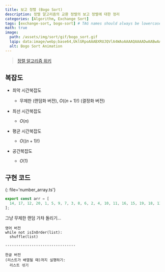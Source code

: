 ```yaml
---
title: 보고 정렬 (Bogo Sort)
description: 정렬 알고리즘의 교환 정렬의 보고 정렬에 대한 정리
categories: [Algorithm, Exchange Sort]
tags: [exchange-sort, bogo-sort] # TAG names should always be lowercase
math: true
image:
  path: /assets/img/sort/gif/bogo_sort.gif
  lqip: data:image/webp;base64,UklGRpoAAABXRUJQVlA4WAoAAAAQAAAADwAABwAAQUxQSDIAAAARL0AmbZurmr57yyIiqE8oiG0bejIYEQTgqiDA9vqnsUSI6H+oAERp2HZ65qP/VIAWAFZQOCBCAAAA8AEAnQEqEAAIAAVAfCWkAALp8sF8rgRgAP7o9FDvMCkMde9PK7euH5M1m6VWoDXf2FkP3BqV0ZYbO6NA/VFIAAAA
  alt: Bogo Sort Animation
---
```


> [정렬 알고리즘 위키](https://ko.wikipedia.org/wiki/%EC%A0%95%EB%A0%AC_%EC%95%8C%EA%B3%A0%EB%A6%AC%EC%A6%98)

## 복잡도

- 최악 시간복잡도

  - 무제한 (랜덤화 버전), $O((n+1)!)$ (결정화 버전)

- 최선 시간복잡도

  - $O(n)$

- 평균 시간복잡도

  - $O((n+1)!)$

- 공간복잡도

  - $O(1)$

## 구현 코드

{: file='number_array.ts'}

```ts
export const arr = [
  14, 17, 12, 20, 1, 5, 9, 7, 3, 8, 6, 2, 4, 10, 11, 16, 15, 19, 18, 13,
];
```

그냥 무제한 랜덤 가챠 돌리기...

```
영어 버전
while not isInOrder(list):
  shuffle(list)

--------------------------------

한글 버전
(리스트가 배열될 때)까지 실행하기:
  리스트 섞기
```
